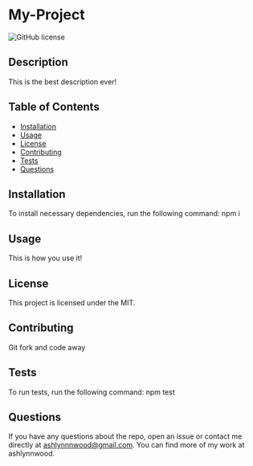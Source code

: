 # My-Project

  ![GitHub license](https://img.shields.io/badge/License-MIT-blue)

  ## Description
  This is the best description ever!

  ## Table of Contents
  * [Installation](#installation)
  * [Usage](#usage)
  * [License](#license)
  * [Contributing](#contributing)
  * [Tests](#tests)
  * [Questions](#questions)
  
  ## Installation
  To install necessary dependencies, run the following command:
  npm i

  ## Usage
  This is how you use it!

  ## License
  This project is licensed under the MIT.

  ## Contributing
  Git fork and code away

  ## Tests
  To run tests, run the following command: 
  npm test

  ## Questions 
  If you have any questions about the repo, open an issue or 
  contact me directly at ashlynnnwood@gmail.com. You can find more of my work at ashlynnwood.
